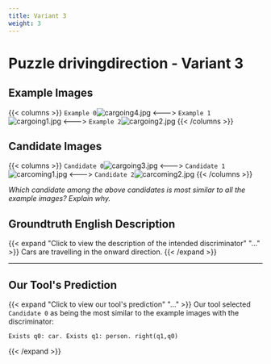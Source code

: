 ```yaml
---
title: Variant 3
weight: 3
---
```


# Puzzle drivingdirection - Variant 3

## Example Images
{{< columns >}}
`Example 0`![cargoing4.jpg](/natscene-data/images/cargoing4.jpg)
<--->
`Example 1`![cargoing1.jpg](/natscene-data/images/cargoing1.jpg)
<--->
`Example 2`![cargoing2.jpg](/natscene-data/images/cargoing2.jpg)
{{< /columns >}}

## Candidate Images
{{< columns >}}
`Candidate 0`![cargoing3.jpg](/natscene-data/images/cargoing3.jpg)
<--->
`Candidate 1`![carcoming1.jpg](/natscene-data/images/carcoming1.jpg)
<--->
`Candidate 2`![carcoming2.jpg](/natscene-data/images/carcoming2.jpg)
{{< /columns >}}

*Which candidate among the above candidates is most similar to all the example images? Explain why.*

## Groundtruth English Description

{{< expand "Click to view the description of the intended discriminator" "..." >}}
Cars are travelling in the onward direction.
{{< /expand >}}

---



## Our Tool's Prediction

{{< expand "Click to view our tool's prediction" "..." >}}
Our tool selected `Candidate 0` as being the most similar to the example images with the discriminator:
```plaintext
Exists q0: car. Exists q1: person. right(q1,q0)
```
{{< /expand >}}
